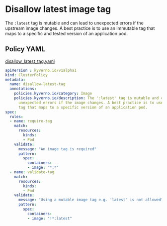 # Disallow latest image tag

The `:latest` tag is mutable and can lead to unexpected errors if the upstream image changes. A best practice is to use an immutable tag that maps to a specific and tested version of an application pod.

## Policy YAML 

[disallow_latest_tag.yaml](best_practices/disallow_latest_tag.yaml)


````yaml
apiVersion : kyverno.io/v1alpha1
kind: ClusterPolicy
metadata:
  name: disallow-latest-tag
  annotations:
    policies.kyverno.io/category: Image
    policies.kyverno.io/description: The ':latest' tag is mutable and can lead to 
      unexpected errors if the image changes. A best practice is to use an immutable 
      tag that maps to a specific version of an application pod.
spec:
  rules:
  - name: require-tag
    match:
      resources:
        kinds:
        - Pod
    validate:
      message: "An image tag is required"  
      pattern:
        spec:
          containers:
          - image: "*:*"
  - name: validate-tag
    match:
      resources:
        kinds:
        - Pod
    validate:
      message: "Using a mutable image tag e.g. 'latest' is not allowed"
      pattern:
        spec:
          containers:
          - image: "!*:latest"

````
